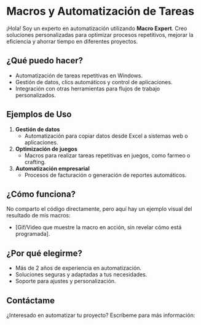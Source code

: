# Macros y Automatización de Tareas  

¡Hola! Soy un experto en automatización utilizando **Macro Expert**. Creo soluciones personalizadas para optimizar procesos repetitivos, mejorar la eficiencia y ahorrar tiempo en diferentes proyectos.  

## ¿Qué puedo hacer?  
- Automatización de tareas repetitivas en Windows.  
- Gestión de datos, clics automáticos y control de aplicaciones.  
- Integración con otras herramientas para flujos de trabajo personalizados.  

## Ejemplos de Uso  
1. **Gestión de datos**  
   - Automatización para copiar datos desde Excel a sistemas web o aplicaciones.  
2. **Optimización de juegos**  
   - Macros para realizar tareas repetitivas en juegos, como farmeo o crafting.  
3. **Automatización empresarial**  
   - Procesos de facturación o generación de reportes automáticos.  

## ¿Cómo funciona?  
No comparto el código directamente, pero aquí hay un ejemplo visual del resultado de mis macros:  
- [Gif/Video que muestre la macro en acción, sin revelar cómo está programada].  

## ¿Por qué elegirme?  
- Más de 2 años de experiencia en automatización.  
- Soluciones seguras y adaptadas a tus necesidades.  
- Soporte para ajustes y personalización. 

## Contáctame  
¿Interesado en automatizar tu proyecto? Escríbeme para más información:  
